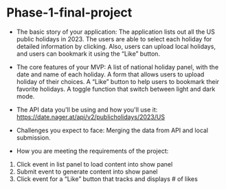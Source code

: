 # Phase-1-final-project

- The basic story of your application:
The application lists out all the US public holidays in 2023. 
The users are able to select each holiday for detailed information by clicking. Also, users can upload local holidays, and users can bookmark it using the “Like” button.

- The core features of your MVP:
A list of national holiday panel, with the date and name of each holiday.
A form that allows users to upload holiday of their choices.
A “Like” button to help users to bookmark their favorite holidays.
A toggle function that switch between light and dark mode.

- The API data you'll be using and how you'll use it:
https://date.nager.at/api/v2/publicholidays/2023/US

- Challenges you expect to face:
Merging the data from API and local submission.

- How you are meeting the requirements of the project:
1. Click event in list panel to load content into show panel
2. Submit event to generate content into show panel
3. Click event for a “Like” button that tracks and displays # of likes